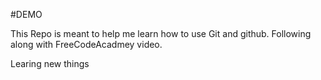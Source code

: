 #DEMO

This Repo is meant to help me learn how to use Git and github. Following along with FreeCodeAcadmey video.

Learing new things
